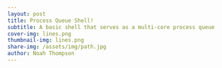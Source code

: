 ```yaml
---
layout: post
title: Process Queue Shell!
subtitle: A basic shell that serves as a multi-core process queue
cover-img: lines.png
thumbnail-img: lines.png
share-img: /assets/img/path.jpg
author: Noah Thompson
---
```

